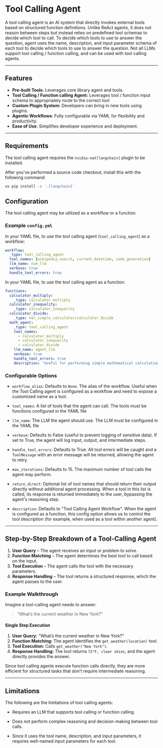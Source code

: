 <!--
SPDX-FileCopyrightText: Copyright (c) 2025, NVIDIA CORPORATION & AFFILIATES. All rights reserved.
SPDX-License-Identifier: Apache-2.0

Licensed under the Apache License, Version 2.0 (the "License");
you may not use this file except in compliance with the License.
You may obtain a copy of the License at

http://www.apache.org/licenses/LICENSE-2.0

Unless required by applicable law or agreed to in writing, software
distributed under the License is distributed on an "AS IS" BASIS,
WITHOUT WARRANTIES OR CONDITIONS OF ANY KIND, either express or implied.
See the License for the specific language governing permissions and
limitations under the License.
-->

# Tool Calling Agent

A tool calling agent is an AI system that directly invokes external tools based on structured function definitions. Unlike ReAct agents, it does not reason between steps but instead relies on predefined tool schemas to decide which tool to call. To decide which tools to use to answer the question, agent uses the name, description, and input parameter schema of each tool to decide which tools to use to answer the question. Not all LLMs support tool calling / function calling, and can be used with tool calling agents.

---

## Features
- **Pre-built Tools**: Leverages core library agent and tools.
- **Tool Calling / Function calling Agent:** Leverages tool / function input schema to appropriately route to the correct tool
- **Custom Plugin System**: Developers can bring in new tools using plugins.
- **Agentic Workflows**: Fully configurable via YAML for flexibility and productivity.
- **Ease of Use**: Simplifies developer experience and deployment.

---

## Requirements
The tool calling agent requires the `nvidia-nat[langchain]` plugin to be installed.

After you've performed a source code checkout, install this with the following command:

```bash
uv pip install -e '.[langchain]'
```

## Configuration
The tool calling agent may be utilized as a workflow or a function.

### Example `config.yml`
In your YAML file, to use the tool calling agent (`tool_calling_agent`) as a workflow:
```yaml
workflow:
  _type: tool_calling_agent
  tool_names: [wikipedia_search, current_datetime, code_generation]
  llm_name: nim_llm
  verbose: true
  handle_tool_errors: true
```

In your YAML file, to use the tool calling agent as a function:
```yaml
functions:
  calculator_multiply:
    _type: calculator_multiply
  calculator_inequality:
    _type: calculator_inequality
  calculator_divide:
    _type: nat_simple_calculator/calculator_divide
  math_agent:
    _type: tool_calling_agent
    tool_names:
      - calculator_multiply
      - calculator_inequality
      - calculator_divide
    llm_name: agent_llm
    verbose: true
    handle_tool_errors: true
    description: 'Useful for performing simple mathematical calculations.'
```

### Configurable Options

* `workflow_alias`: Defaults to `None`. The alias of the workflow. Useful when the Tool Calling agent is configured as a workflow and need to expose a customized name as a tool.

* `tool_names`: A list of tools that the agent can call. The tools must be functions configured in the YAML file

* `llm_name`: The LLM the agent should use. The LLM must be configured in the YAML file

* `verbose`: Defaults to False (useful to prevent logging of sensitive data). If set to True, the agent will log input, output, and intermediate steps.

* `handle_tool_errors`: Defaults to True. All tool errors will be caught and a `ToolMessage` with an error message will be returned, allowing the agent to retry.

* `max_iterations`: Defaults to 15. The maximum number of tool calls the agent may perform.

* `return_direct`: Optional list of tool names that should return their output directly without additional agent processing. When a tool in this list is called, its response is returned immediately to the user, bypassing the agent's reasoning step.

* `description`:  Defaults to "Tool Calling Agent Workflow". When the agent is configured as a function, this config option allows us to control the tool description (for example, when used as a tool within another agent).

---

## Step-by-Step Breakdown of a Tool-Calling Agent

1. **User Query** – The agent receives an input or problem to solve.
2. **Function Matching** – The agent determines the best tool to call based on the input.
3. **Tool Execution** – The agent calls the tool with the necessary parameters.
4. **Response Handling** – The tool returns a structured response, which the agent passes to the user.

### **Example Walkthrough**

Imagine a tool-calling agent needs to answer:

> "What’s the current weather in New York?"

#### Single Step Execution
1. **User Query:** "What’s the current weather in New York?"
2. **Function Matching:** The agent identifies the `get_weather(location)` tool.
3. **Tool Execution:** Calls `get_weather("New York")`.
4. **Response Handling:** The tool returns `72°F, clear skies`, and the agent directly provides the answer.

Since tool calling agents execute function calls directly, they are more efficient for structured tasks that don’t require intermediate reasoning.

---

## Limitations
The following are the limitations of tool calling agents:

* Requires an LLM that supports tool calling or function calling.

* Does not perform complex reasoning and decision-making between tool calls.

* Since it uses the tool name, description, and input parameters, it requires well-named input parameters for each tool.
